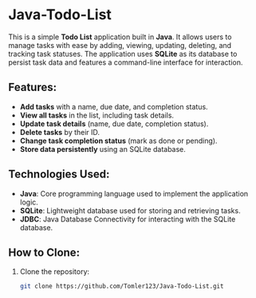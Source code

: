# Java-Todo-List

This is a simple **Todo List** application built in **Java**. It allows users to manage tasks with ease by adding, viewing, updating, deleting, and tracking task statuses. The application uses **SQLite** as its database to persist task data and features a command-line interface for interaction.

## Features:
- **Add tasks** with a name, due date, and completion status.
- **View all tasks** in the list, including task details.
- **Update task details** (name, due date, completion status).
- **Delete tasks** by their ID.
- **Change task completion status** (mark as done or pending).
- **Store data persistently** using an SQLite database.

## Technologies Used:
- **Java**: Core programming language used to implement the application logic.
- **SQLite**: Lightweight database used for storing and retrieving tasks.
- **JDBC**: Java Database Connectivity for interacting with the SQLite database.

## How to Clone:
1. Clone the repository:
   ```bash
   git clone https://github.com/Tomler123/Java-Todo-List.git
